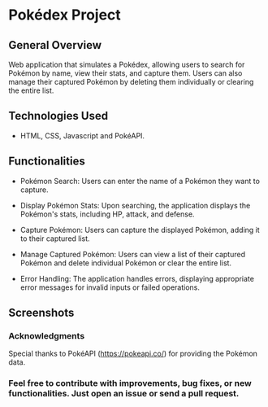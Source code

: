 
# Pokédex Project

## General Overview

Web application that simulates a Pokédex, allowing users to search for Pokémon by name, view their stats, and capture them. Users can also manage their captured Pokémon by deleting them individually or clearing the entire list.

## Technologies Used
- HTML, CSS, Javascript and PokéAPI.

## Functionalities

- Pokémon Search: Users can enter the name of a Pokémon they want to capture.

- Display Pokémon Stats: Upon searching, the application displays the Pokémon's stats, including HP, attack, and defense.

- Capture Pokémon: Users can capture the displayed Pokémon, adding it to their captured list.

- Manage Captured Pokémon: Users can view a list of their captured Pokémon and delete individual Pokémon or clear the entire list.

- Error Handling: The application handles errors, displaying appropriate error messages for invalid inputs or failed operations.

## Screenshots

### Acknowledgments
Special thanks to PokéAPI (https://pokeapi.co/) for providing the Pokémon data.

### Feel free to contribute with improvements, bug fixes, or new functionalities. Just open an issue or send a pull request.

